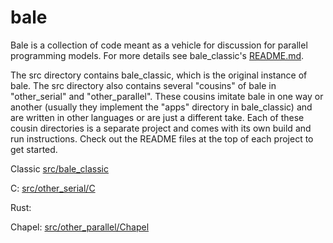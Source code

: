 # bale

Bale is a collection of code meant as a vehicle for discussion for parallel programming models. For more details see bale_classic's [README.md](src/bale_classic/README.md).

The src directory contains bale_classic, which is the original
instance of bale. The src directory also contains several "cousins" of
bale in "other_serial" and "other_parallel". These cousins imitate
bale in one way or another (usually they implement the "apps"
directory in bale_classic) and are written in other languages or are
just a different take. Each of these cousin directories is a separate
project and comes with its own build and run instructions. Check out the README files at the top of each project to get started.

Classic [src/bale_classic](src/bale_classic/README.md)

C: [src/other_serial/C](src/other_serial/C/README.md)

Rust:

Chapel: [src/other_parallel/Chapel](src/other_parallel/Chapel/README.md)

